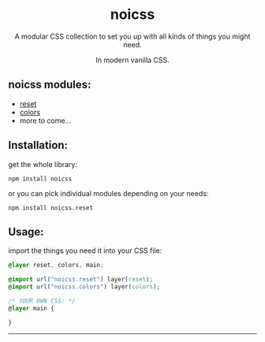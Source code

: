 <h1 align="center">
  noicss
</h1>
<p align="center">
  A modular CSS collection to set you up with all kinds of things you might need.
</p>
<p align="center">
  In modern vanilla CSS.
</p>

## noicss modules:

- [reset](https://github.com/dalailahner/noicss/tree/master/reset)
- [colors](https://github.com/dalailahner/noicss/tree/master/colors)
- more to come...

## Installation:

get the whole library:

```Shell
npm install noicss
```

or you can pick individual modules depending on your needs:

```Shell
npm install noicss.reset
```

## Usage:

import the things you need it into your CSS file:

```CSS
@layer reset, colors, main;

@import url("noicss.reset") layer(reset);
@import url("noicss.colors") layer(colors);

/* YOUR OWN CSS: */
@layer main {

}
```

---

